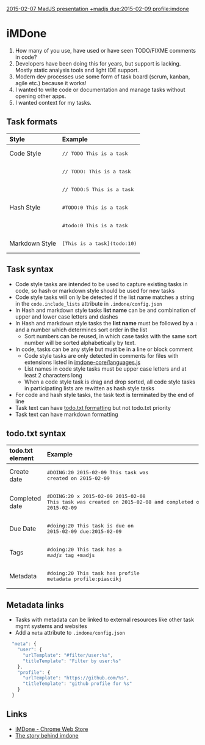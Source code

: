 [2015-02-07 MadJS presentation +madjs due:2015-02-09 profile:imdone](#DOING:0)

iMDone
====
1. How many of you use, have used or have seen TODO/FIXME comments in code?
2. Developers have been doing this for years, but support is lacking.  Mostly static analysis tools and light IDE support.
3. Modern dev processes use some form of task board (scrum, kanban, agile etc.) because it works!
4. I wanted to write code or documentation and manage tasks without opening other apps.
5. I wanted context for my tasks.

Task formats
----
Style          | Example
:------------- | :----------
Code Style     | <pre>// TODO This is a task</pre>
&nbsp;         | <pre>// TODO: This is a task</pre>
&nbsp;         | <pre>// TODO:5 This is a task</pre>
Hash Style     | <pre>&#35;TODO:0 This is a task</pre>
&nbsp;         | <pre>&#35;todo:0 This is a task</pre>
Markdown Style | <pre>&#91;This is a task&#93;&#40;todo:10&#41;</pre>
  
Task syntax
----
- Code style tasks are intended to be used to capture existing tasks in code, so hash or markdown style should be used for new tasks
- Code style tasks will on ly be detected if the list name matches a string in the `code.include_lists` attribute in `.imdone/config.json`
- In Hash and markdown style tasks **list name** can be and combination of upper and lower case letters and dashes
- In Hash and markdown style tasks the **list name** must be followed by a `:` and a number which determines sort order in the list
  - Sort numbers can be reused, in which case tasks with the same sort number will be sorted alphabetically by text.
- In code, tasks can be any style but must be in a line or block comment
  - Code style tasks are only detected in comments for files with extensions listed in [imdone-core/languages.js](https://github.com/imdone/imdone-core/blob/master/lib/languages.js)
  - List names in code style tasks must be upper case letters and at least 2 characters long
  - When a code style task is drag and drop sorted, all code style tasks in participating lists are rewitten as hash style tasks
- For code and hash style tasks, the task text is terminated by the end of line
- Task text can have [todo.txt formatting](https://github.com/ginatrapani/todo.txt-cli/wiki/The-Todo.txt-Format) but not todo.txt priority
- Task text can have markdown formatting


todo.txt syntax
----
todo.txt element | Example
:------ | :------
Create date | <pre>&#35;DOING:20 2015-02-09 This task was created on 2015-02-09</pre>
Completed date | <pre>&#35;DOING:20 x 2015-02-09 2015-02-08 This task was created on 2015-02-08 and completed on 2015-02-09</pre>
Due Date | <pre>&#35;doing:20 This task is due on 2015-02-09 due:2015-02-09</pre>
Tags | <pre>&#35;doing:20 This task has a *madjs* tag +madjs</pre>
Metadata | <pre>&#35;doing:20 This task has profile metadata profile:piascikj</pre>

Metadata links
----
- Tasks with metadata can be linked to external resources like other task mgmt systems and websites
- Add a `meta` attribute to `.imdone/config.json`  

```javascript
  "meta": {
    "user": {
      "urlTemplate": "#filter/user:%s",
      "titleTemplate": "Filter by user:%s"
    },
    "profile": {
      "urlTemplate": "https://github.com/%s",
      "titleTemplate": "github profile for %s"
    }
  }
```

Links
----
- [iMDone - Chrome Web Store](https://chrome.google.com/webstore/detail/imdone/kchfkmdhgpibgidhdllkbgfnpmefdldl)
- [The story behind imdone](http://blog.imdone.io)


